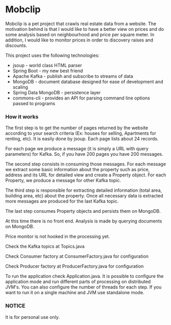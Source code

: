 # Mobclip

Mobclip is a pet project that crawls real estate data from a website.
The motivation behind is that I would like to have a better view on prices and
do some analysis based on neighbourhood and price per square meter. In addition, 
I would like to monitor prices in order to discovery raises and discounts.

This project uses the following technologies:

* jsoup - world class HTML parser
* Spring Boot - my new best friend
* Apache Kafka - publish and subscribe to streams of data
* MongoDB - document database designed for ease of development and scaling
* Spring Data MongoDB - persistence layer
* commons-cli - provides an API for parsing command line options passed to programs

### How it works

The first step is to get the number of pages returned by the website according to your
search criteria (Ex: houses for selling, Apartments for renting, etc). It is easily done
by jsoup. Each page lists about 24 records.

For each page we produce a message (it is simply a URL with query parameters) for Kafka.
So, if you have 200 pages you have 200 messages. 

The second step consists in consuming those messages. For each message we extract some
basic information about the property such as price, address and its URL for detailed view
and create a Property object. For each Property, we produce a message for other Kafka topic.

The third step is responsible for extracting detailed information (total area, building area, etc) 
about the property. Once all necessary data is extracted more messages are produced for the last Kafka topic. 

The last step consumes Property objects and persists them on MongoDB.

At this time there is no front end. Analysis is made by querying documents on MongoDB.

Price monitor is not hooked in the processing yet.

Check the Kafka topics at Topics.java

Check Consumer factory at ConsumerFactory.java for configuration

Check Producer factory at ProducerFactory.java for configuration

To run the application check Application.java. It is possible to configure the application mode
and run different parts of processing on distributed JVM's. You can also configure the number
of threads for each step. If you want to run it on a single machine and JVM use standalone mode.

### NOTICE

It is for personal use only.




